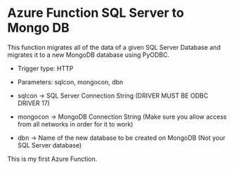 # Azure Function SQL Server to Mongo DB

This function migrates all of the data of a given SQL Server Database and migrates it to a new MongoDB database using PyODBC.
* Trigger type: HTTP 
* Parameters: sqlcon, mongocon, dbn 

* sqlcon -> SQL Server Connection String (DRIVER MUST BE ODBC DRIVER 17)
* mongocon -> MongoDB Connection String (Make sure you allow access from all networks in order for it to work)
* dbn -> Name of the new database to be created on MongoDB (Not your SQL Server database)

This is my first Azure Function.
